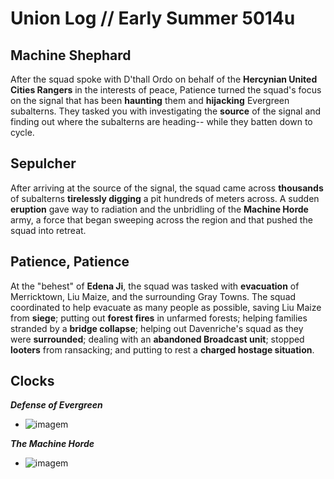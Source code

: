 # Union Log // Early Summer 5014u
## Machine Shephard
After the squad spoke with D'thall Ordo on behalf of the **Hercynian United Cities Rangers** in the interests of peace, Patience turned the squad's focus on the signal that has been **haunting** them and **hijacking** Evergreen subalterns. They tasked you with investigating the **source** of the signal and finding out where the subalterns are heading-- while they batten down to cycle.


## Sepulcher
After arriving at the source of the signal, the squad came across **thousands** of subalterns **tirelessly digging** a pit hundreds of meters across. A sudden **eruption** gave way to radiation and the unbridling of the **Machine Horde** army, a force that began sweeping across the region and that pushed the squad into retreat.


## Patience, Patience
At the "behest" of **Edena Ji**, the squad was tasked with **evacuation** of Merricktown, Liu Maize, and the surrounding Gray Towns. The squad coordinated to help evacuate as many people as possible, saving Liu Maize from **siege**; putting out **forest fires** in unfarmed forests; helping families stranded by a **bridge collapse**; helping out Davenriche's squad as they were **surrounded**; dealing with an **abandoned Broadcast unit**; stopped **looters** from ransacking; and putting to rest a **charged hostage situation**.



## Clocks

***Defense of Evergreen***
- ![imagem](clocks/06/6clock_5.png)

***The Machine Horde***
- ![imagem](clocks/06/6clock_0.png)
